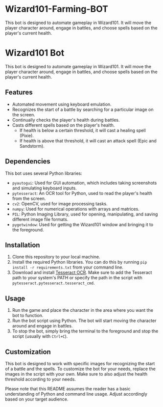 # Wizard101-Farming-BOT
This bot is designed to automate gameplay in Wizard101. It will move the player character around, engage in battles, and choose spells based on the player's current health.


  <h1>Wizard101 Bot</h1>
  <p>This bot is designed to automate gameplay in Wizard101. It will move the player character around, engage in battles, and choose spells based on the player's current health.</p>

  <h2>Features</h2>
  <ul>
    <li>Automated movement using keyboard emulation.</li>
    <li>Recognizes the start of a battle by searching for a particular image on the screen.</li>
    <li>Continually checks the player's health during battles.</li>
    <li>Casts different spells based on the player's health.
      <ul>
        <li>If health is below a certain threshold, it will cast a healing spell (Pixie).</li>
        <li>If health is above that threshold, it will cast an attack spell (Epic and Sandstorm).</li>
      </ul>
    </li>
  </ul>

  <h2>Dependencies</h2>
  <p>This bot uses several Python libraries:</p>
  <ul>
    <li><code>pyautogui</code>: Used for GUI automation, which includes taking screenshots and simulating keyboard inputs.</li>
    <li><code>pytesseract</code>: An OCR tool for Python, used to read the player's health from the screen.</li>
    <li><code>cv2</code>: OpenCV, used for image processing tasks.</li>
    <li><code>numpy</code>: Used for numerical operations with arrays and matrices.</li>
    <li><code>PIL</code>: Python Imaging Library, used for opening, manipulating, and saving different image file formats.</li>
    <li><code>pygetwindow</code>: Used for getting the Wizard101 window and bringing it to the foreground.</li>
  </ul>

  <h2>Installation</h2>
  <ol>
    <li>Clone this repository to your local machine.</li>
    <li>Install the required Python libraries. You can do this by running <code>pip install -r requirements.txt</code> from your command line.</li>
    <li>Download and install <a href="https://github.com/UB-Mannheim/tesseract/wiki">Tesseract OCR</a>. Make sure to add the Tesseract path to your system's PATH or specify the path in the script with <code>pytesseract.pytesseract.tesseract_cmd</code>.</li>
  </ol>

  <h2>Usage</h2>
  <ol>
    <li>Run the game and place the character in the area where you want the bot to function.</li>
    <li>Run the bot script using Python. The bot will start moving the character around and engage in battles.</li>
    <li>To stop the bot, simply bring the terminal to the foreground and stop the script (usually with <code>Ctrl+C</code>).</li>
  </ol>

  <h2>Customization</h2>
  <p>This bot is designed to work with specific images for recognizing the start of a battle and the spells. To customize the bot for your needs, replace the images in the script with your own. Make sure to also adjust the health threshold according to your needs.</p>

  <p>Please note that this README assumes the reader has a basic understanding of Python and command line usage. Adjust accordingly based on your target audience.</p>

